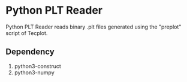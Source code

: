# Python PLT Reader

Python PLT Reader reads binary .plt files generated using the "preplot" script of Tecplot.

## Dependency
1. python3-construct
2. python3-numpy